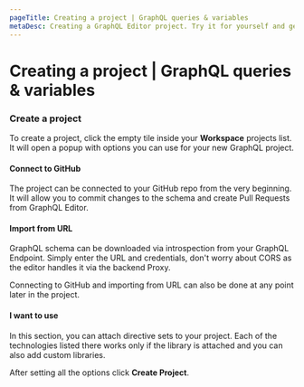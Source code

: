 ```yaml
---
pageTitle: Creating a project | GraphQL queries & variables
metaDesc: Creating a GraphQL Editor project. Try it for yourself and get a hang of creating GraphQL queries and variables in our feature-rich IDE.
---
```


# Creating a project | GraphQL queries & variables

### Create a project

To create a project, click the empty tile inside your **Workspace** projects list. It will open a popup with options you can use for your new GraphQL project.


#### Connect to GitHub

The project can be connected to your GitHub repo from the very beginning. It will allow you to commit changes to the schema and create Pull Requests from GraphQL Editor.&#x20;

#### Import from URL

GraphQL schema can be downloaded via introspection from your GraphQL Endpoint. Simply enter the URL and credentials, don't worry about CORS as the editor handles it via the backend Proxy.

Connecting to GitHub and importing from URL can also be done at any point later in the project.&#x20;

#### I want to use

In this section, you can attach directive sets to your project. Each of the technologies listed there works only if the library is attached and you can also add custom libraries.

After setting all the options click **Create Project**.
